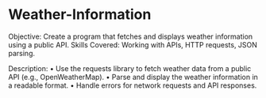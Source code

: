 # Weather-Information
Objective: Create a program that fetches and displays weather information using a public API. Skills Covered: Working with APIs, HTTP requests, JSON parsing.

Description:
	•	Use the requests library to fetch weather data from a public API (e.g., OpenWeatherMap).
	•	Parse and display the weather information in a readable format.
	•	Handle errors for network requests and API responses.
